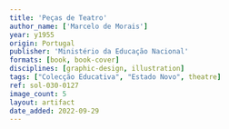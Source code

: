 ```yaml
---
title: 'Peças de Teatro'
author_name: ['Marcelo de Morais']
year: y1955
origin: Portugal
publisher: 'Ministério da Educação Nacional'
formats: [book, book-cover]
disciplines: [graphic-design, illustration]
tags: ["Colecção Educativa", "Estado Novo", theatre]
ref: sol-030-0127
image_count: 5
layout: artifact
date_added: 2022-09-29
---
```

